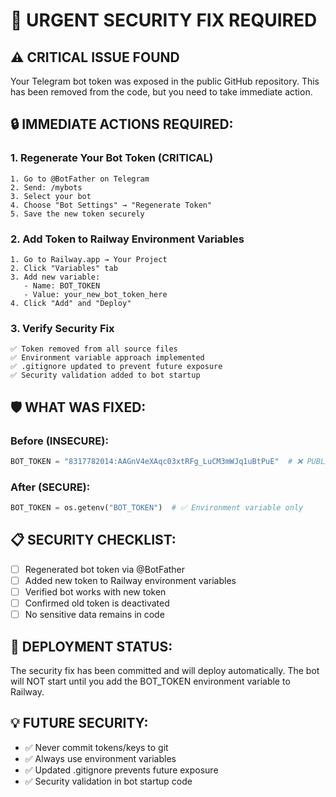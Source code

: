 # 🚨 URGENT SECURITY FIX REQUIRED

## ⚠️ CRITICAL ISSUE FOUND
Your Telegram bot token was exposed in the public GitHub repository. This has been removed from the code, but you need to take immediate action.

## 🔒 IMMEDIATE ACTIONS REQUIRED:

### 1. Regenerate Your Bot Token (CRITICAL)
```
1. Go to @BotFather on Telegram
2. Send: /mybots
3. Select your bot
4. Choose "Bot Settings" → "Regenerate Token" 
5. Save the new token securely
```

### 2. Add Token to Railway Environment Variables
```
1. Go to Railway.app → Your Project
2. Click "Variables" tab
3. Add new variable:
   - Name: BOT_TOKEN
   - Value: your_new_bot_token_here
4. Click "Add" and "Deploy"
```

### 3. Verify Security Fix
```
✅ Token removed from all source files
✅ Environment variable approach implemented
✅ .gitignore updated to prevent future exposure
✅ Security validation added to bot startup
```

## 🛡️ WHAT WAS FIXED:

### Before (INSECURE):
```python
BOT_TOKEN = "8317782014:AAGnV4eXAqc03xtRFg_LuCM3mWJq1uBtPuE"  # ❌ PUBLIC!
```

### After (SECURE):
```python
BOT_TOKEN = os.getenv("BOT_TOKEN")  # ✅ Environment variable only
```

## 📋 SECURITY CHECKLIST:

- [ ] Regenerated bot token via @BotFather
- [ ] Added new token to Railway environment variables  
- [ ] Verified bot works with new token
- [ ] Confirmed old token is deactivated
- [ ] No sensitive data remains in code

## 🚀 DEPLOYMENT STATUS:
The security fix has been committed and will deploy automatically. The bot will NOT start until you add the BOT_TOKEN environment variable to Railway.

## 💡 FUTURE SECURITY:
- ✅ Never commit tokens/keys to git
- ✅ Always use environment variables
- ✅ Updated .gitignore prevents future exposure
- ✅ Security validation in bot startup code
